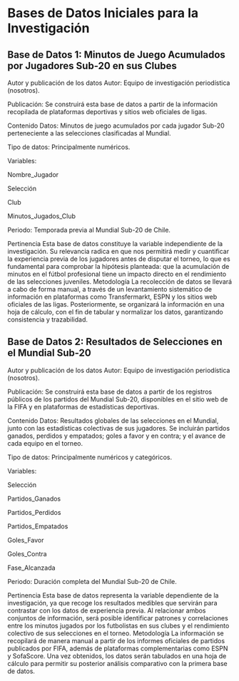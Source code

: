 # Bases de Datos Iniciales para la Investigación
## Base de Datos 1: Minutos de Juego Acumulados por Jugadores Sub-20 en sus Clubes
Autor y publicación de los datos
Autor: Equipo de investigación periodística (nosotros).


Publicación: Se construirá esta base de datos a partir de la información recopilada de plataformas deportivas y sitios web oficiales de ligas.


Contenido
Datos: Minutos de juego acumulados por cada jugador Sub-20 perteneciente a las selecciones clasificadas al Mundial.


Tipo de datos: Principalmente numéricos.


Variables:


Nombre_Jugador


Selección


Club


Minutos_Jugados_Club


Periodo: Temporada previa al Mundial Sub-20 de Chile.


Pertinencia
 Esta base de datos constituye la variable independiente de la investigación. Su relevancia radica en que nos permitirá medir y cuantificar la experiencia previa de los jugadores antes de disputar el torneo, lo que es fundamental para comprobar la hipótesis planteada: que la acumulación de minutos en el fútbol profesional tiene un impacto directo en el rendimiento de las selecciones juveniles.
Metodología
 La recolección de datos se llevará a cabo de forma manual, a través de un levantamiento sistemático de información en plataformas como Transfermarkt, ESPN y los sitios web oficiales de las ligas. Posteriormente, se organizará la información en una hoja de cálculo, con el fin de tabular y normalizar los datos, garantizando consistencia y trazabilidad.

 ## Base de Datos 2: Resultados de Selecciones en el Mundial Sub-20

 Autor y publicación de los datos
Autor: Equipo de investigación periodística (nosotros).


Publicación: Se construirá esta base de datos a partir de los registros públicos de los partidos del Mundial Sub-20, disponibles en el sitio web de la FIFA y en plataformas de estadísticas deportivas.


Contenido
Datos: Resultados globales de las selecciones en el Mundial, junto con las estadísticas colectivas de sus jugadores. Se incluirán partidos ganados, perdidos y empatados; goles a favor y en contra; y el avance de cada equipo en el torneo.


Tipo de datos: Principalmente numéricos y categóricos.


Variables:


Selección


Partidos_Ganados


Partidos_Perdidos


Partidos_Empatados


Goles_Favor


Goles_Contra


Fase_Alcanzada


Periodo: Duración completa del Mundial Sub-20 de Chile.


Pertinencia
 Esta base de datos representa la variable dependiente de la investigación, ya que recoge los resultados medibles que servirán para contrastar con los datos de experiencia previa. Al relacionar ambos conjuntos de información, será posible identificar patrones y correlaciones entre los minutos jugados por los futbolistas en sus clubes y el rendimiento colectivo de sus selecciones en el torneo.
Metodología
 La información se recopilará de manera manual a partir de los informes oficiales de partidos publicados por FIFA, además de plataformas complementarias como ESPN y SofaScore. Una vez obtenidos, los datos serán tabulados en una hoja de cálculo para permitir su posterior análisis comparativo con la primera base de datos.